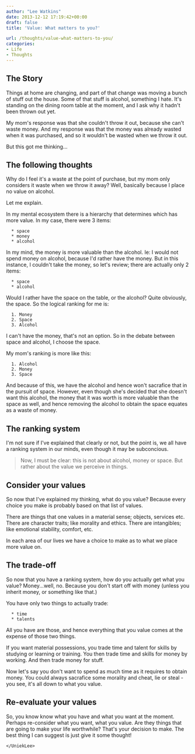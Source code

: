 ```yaml
---
author: "Lee Watkins"
date: 2013-12-12 17:19:42+00:00
draft: false
title: 'Value: What matters to you?'

url: /thoughts/value-what-matters-to-you/
categories:
- Life
- Thoughts
---
```


## The Story


Things at home are changing, and part of that change was moving a bunch of stuff out the house. Some of that stuff is alcohol, something I hate. It's standing on the dining room table at the moment, and I ask why it hadn't been thrown out yet.<!--more-->

My mom's response was that she couldn't throw it out, because she can't waste money. And my response was that the money was already wasted when it was purchased, and so it wouldn't be wasted when we throw it out.

But this got me thinking...


## The following thoughts


Why do I feel it's a waste at the point of purchase, but my mom only considers it waste when we throw it away? Well, basically because I place no value on alcohol.

Let me explain.

In my mental ecosystem there is a hierarchy that determines which has more value. In my case, there were 3 items:



	  * space
	  * money
	  * alcohol

In my mind, the money is more valuable than the alcohol. Ie: I would not spend money on alcohol, because I'd rather have the money. But in this instance, I couldn't take the money, so let's review; there are actually only 2 items:

	  * space
	  * alcohol

Would I rather have the space on the table, or the alcohol? Quite obviously, the space. So the logical ranking for me is:

	  1. Money
	  2. Space
	  3. Alcohol

I can't have the money, that's not an option. So in the debate between space and alcohol, I choose the space.

My mom's ranking is more like this:

	  1. Alcohol
	  2. Money
	  3. Space

And because of this, we have the alcohol and hence won't sacrafice that in the pursuit of space. However, even though she's decided that she doesn't want this alcohol, the money that it was worth is more valuable than the space as well, and hence removing the alcohol to obtain the space equates as a waste of money.


## The ranking system


I'm not sure if I've explained that clearly or not, but the point is, we all have a ranking system in our minds, even though it may be subconcious.


<blockquote>Now, I must be clear: this is not about alcohol, money or space. But rather about the value we perceive in things.</blockquote>




## Consider your values


So now that I've explained my thinking, what do you value? Because every choice you make is probably based on that list of values.

There are things that one values in a material sense; objects, services etc. There are character traits; like morality and ethics. There are intangibles; like emotional stability, comfort, etc.

In each area of our lives we have a choice to make as to what we place more value on.


## The trade-off


So now that you have a ranking system, how do you actually get what you value? Money...well, no. Because you don't start off with money (unless you inherit money, or something like that.)

You have only two things to actually trade:



	  * time
	  * talents

All you have are those, and hence everything that you value comes at the expense of those two things.

If you want material possessions, you trade time and talent for skills by studying or learning or training. You then trade time and skills for money by working. And then trade money for stuff.

Now let's say you don't want to spend as much time as it requires to obtain money. You could always sacrafice some morality and cheat, lie or steal - you see, it's all down to what you value.


## Re-evaluate your values


So, you know know what you have and what you want at the moment. Perhaps re-consider what you want, what you value. Are they things that are going to make your life worthwhile? That's your decision to make. The best thing I can suggest is just give it some thought!

`</UniekLee>`
